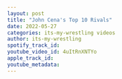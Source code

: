 ```yaml
---
layout: post
title: "John Cena's Top 10 Rivals"
date: 2022-05-27
categories: its-my-wrestling videos
author: its-my-wrestling
spotify_track_id: 
youtube_video_id: 4uItRnXNTYo
apple_track_id: 
youtube_metadata: 
---
```

